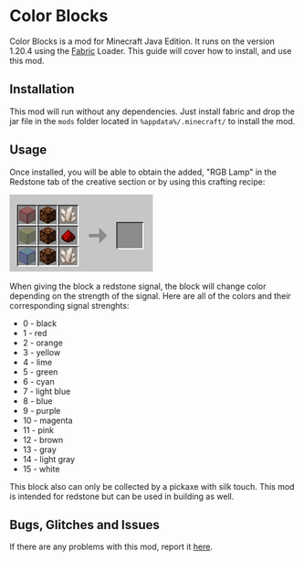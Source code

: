 # Color Blocks

Color Blocks is a mod for Minecraft Java Edition. It runs on the version 1.20.4 using the [Fabric](https://fabricmc.net) Loader. This guide will cover how to install, and use this mod.

## Installation
This mod will run without any dependencies. Just install fabric and drop the jar file in the `mods` folder located in `%appdata%/.minecraft/` to install the mod.

## Usage
Once installed, you will be able to obtain the added, "RGB Lamp" in the Redstone tab of the creative section or by using this crafting recipe:

![craftingrecipe](./recipe.png)

When giving the block a redstone signal, the block will change color depending on the strength of the signal. Here are all of the colors and their corresponding signal strenghts:

 - 0 - black
 - 1 - red
 - 2 - orange
 - 3 - yellow
 - 4 - lime
 - 5 - green
 - 6 - cyan
 - 7 - light blue
 - 8 - blue
 - 9 - purple
 - 10 - magenta
 - 11 - pink
 - 12 - brown
 - 13 - gray
 - 14 - light gray
 - 15 - white 

This block also can only be collected by a pickaxe with silk touch. This mod is intended for redstone but can be used in building as well.

## Bugs, Glitches and Issues

If there are any problems with this mod, report it [here](https://github.com/wet-noodles90/ColorBlocks/issues).

